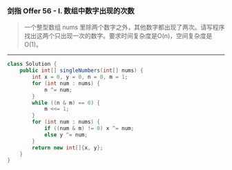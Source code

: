 ### 剑指 Offer 56 - I. 数组中数字出现的次数

>一个整型数组 nums 里除两个数字之外，其他数字都出现了两次。请写程序找出这两个只出现一次的数字。要求时间复杂度是O(n)，空间复杂度是O(1)。
***
```java
class Solution {
    public int[] singleNumbers(int[] nums) {
        int x = 0, y = 0, n = 0, m = 1;
        for (int num : nums) {
            n ^= num;
        }
        while ((n & m) == 0) {
            m <<= 1;
        }
        for (int num : nums) {
            if ((num & m) != 0) x ^= num;
            else y ^= num;
        }
        return new int[]{x, y};
    }
}
```